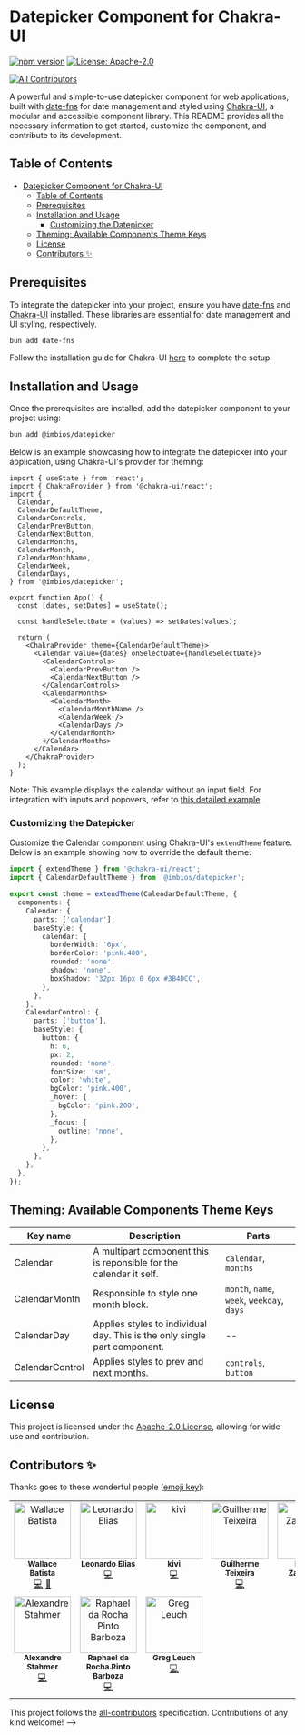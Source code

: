 # Datepicker Component for Chakra-UI

[![npm version](https://badge.fury.io/js/%40imbios%2Fdatepicker.svg)](https://badge.fury.io/js/%40imbios%2Fdatepicker)
[![License: Apache-2.0](https://img.shields.io/badge/License-Apache%202.0-blue.svg)](LICENSE)
<!-- ALL-CONTRIBUTORS-BADGE:START - Do not remove or modify this section -->
[![All Contributors](https://img.shields.io/badge/all_contributors-10-orange.svg?style=flat-square)](#contributors-)
<!-- ALL-CONTRIBUTORS-BADGE:END -->

A powerful and simple-to-use datepicker component for web applications, built with [date-fns](https://date-fns.org/) for date management and styled using [Chakra-UI](https://chakra-ui.com/), a modular and accessible component library. This README provides all the necessary information to get started, customize the component, and contribute to its development.

## Table of Contents

- [Datepicker Component for Chakra-UI](#datepicker-component-for-chakra-ui)
  - [Table of Contents](#table-of-contents)
  - [Prerequisites](#prerequisites)
  - [Installation and Usage](#installation-and-usage)
    - [Customizing the Datepicker](#customizing-the-datepicker)
  - [Theming: Available Components Theme Keys](#theming-available-components-theme-keys)
  - [License](#license)
  - [Contributors ✨](#contributors-)

## Prerequisites

To integrate the datepicker into your project, ensure you have [date-fns](https://date-fns.org/) and [Chakra-UI](https://chakra-ui.com/) installed. These libraries are essential for date management and UI styling, respectively.

```bash
bun add date-fns
```

Follow the installation guide for Chakra-UI [here](https://chakra-ui.com/guides/first-steps#framework-guide) to complete the setup.

## Installation and Usage

Once the prerequisites are installed, add the datepicker component to your project using:

```bash
bun add @imbios/datepicker
```

Below is an example showcasing how to integrate the datepicker into your application, using Chakra-UI's provider for theming:

```tsx
import { useState } from 'react';
import { ChakraProvider } from '@chakra-ui/react';
import {
  Calendar,
  CalendarDefaultTheme,
  CalendarControls,
  CalendarPrevButton,
  CalendarNextButton,
  CalendarMonths,
  CalendarMonth,
  CalendarMonthName,
  CalendarWeek,
  CalendarDays,
} from '@imbios/datepicker';

export function App() {
  const [dates, setDates] = useState();

  const handleSelectDate = (values) => setDates(values);

  return (
    <ChakraProvider theme={CalendarDefaultTheme}>
      <Calendar value={dates} onSelectDate={handleSelectDate}>
        <CalendarControls>
          <CalendarPrevButton />
          <CalendarNextButton />
        </CalendarControls>
        <CalendarMonths>
          <CalendarMonth>
            <CalendarMonthName />
            <CalendarWeek />
            <CalendarDays />
          </CalendarMonth>
        </CalendarMonths>
      </Calendar>
    </ChakraProvider>
  );
}
```

Note: This example displays the calendar without an input field. For integration with inputs and popovers, refer to [this detailed example](https://uselessdev-datepicker.netlify.app/?path=/story/calendar--with-input-popover-start-end-dates).

### Customizing the Datepicker

Customize the Calendar component using Chakra-UI's `extendTheme` feature. Below is an example showing how to override the default theme:

```ts
import { extendTheme } from '@chakra-ui/react';
import { CalendarDefaultTheme } from '@imbios/datepicker';

export const theme = extendTheme(CalendarDefaultTheme, {
  components: {
    Calendar: {
      parts: ['calendar'],
      baseStyle: {
        calendar: {
          borderWidth: '6px',
          borderColor: 'pink.400',
          rounded: 'none',
          shadow: 'none',
          boxShadow: '32px 16px 0 6px #3B4DCC',
        },
      },
    },
    CalendarControl: {
      parts: ['button'],
      baseStyle: {
        button: {
          h: 6,
          px: 2,
          rounded: 'none',
          fontSize: 'sm',
          color: 'white',
          bgColor: 'pink.400',
          _hover: {
            bgColor: 'pink.200',
          },
          _focus: {
            outline: 'none',
          },
        },
      },
    },
  },
});
```

## Theming: Available Components Theme Keys

| Key name        | Description                                                               | Parts                                      |
| --------------- | ------------------------------------------------------------------------- | ------------------------------------------ |
| Calendar        | A multipart component this is reponsible for the calendar it self.        | `calendar`, `months`                       |
| CalendarMonth   | Responsible to style one month block.                                     | `month`, `name`, `week`, `weekday`, `days` |
| CalendarDay     | Applies styles to individual day. This is the only single part component. | --                                         |
| CalendarControl | Applies styles to prev and next months.                                   | `controls`, `button`                       |

## License

This project is licensed under the [Apache-2.0 License](LICENSE), allowing for wide use and contribution.

## Contributors ✨

Thanks goes to these wonderful people ([emoji key](https://allcontributors.org/docs/en/emoji-key)):

<!-- ALL-CONTRIBUTORS-LIST:START - Do not remove or modify this section -->
<!-- prettier-ignore-start -->
<!-- markdownlint-disable -->
<table>
  <tbody>
    <tr>
      <td align="center" valign="top" width="14.28%"><a href="https://iamwallace.dev"><img src="https://avatars.githubusercontent.com/u/6943919?v=4?s=100" width="100px;" alt="Wallace Batista"/><br /><sub><b>Wallace Batista</b></sub></a><br /><a href="https://github.com/uselessdev/datepicker/commits?author=uselessdev" title="Code">💻</a> <a href="#ideas-uselessdev" title="Ideas, Planning, & Feedback">🤔</a></td>
      <td align="center" valign="top" width="14.28%"><a href="http://htttp://www.leonardoelias.me"><img src="https://avatars.githubusercontent.com/u/1995213?v=4?s=100" width="100px;" alt="Leonardo Elias"/><br /><sub><b>Leonardo Elias</b></sub></a><br /><a href="https://github.com/uselessdev/datepicker/commits?author=leonardoelias" title="Code">💻</a></td>
      <td align="center" valign="top" width="14.28%"><a href="https://github.com/kivi"><img src="https://avatars.githubusercontent.com/u/366163?v=4?s=100" width="100px;" alt="kivi"/><br /><sub><b>kivi</b></sub></a><br /><a href="https://github.com/uselessdev/datepicker/commits?author=kivi" title="Code">💻</a></td>
      <td align="center" valign="top" width="14.28%"><a href="http://guiteixeira.dev"><img src="https://avatars.githubusercontent.com/u/24235344?v=4?s=100" width="100px;" alt="Guilherme Teixeira "/><br /><sub><b>Guilherme Teixeira </b></sub></a><br /><a href="https://github.com/uselessdev/datepicker/commits?author=ggteixeira" title="Code">💻</a></td>
      <td align="center" valign="top" width="14.28%"><a href="https://github.com/branislaav"><img src="https://avatars.githubusercontent.com/u/10597602?v=4?s=100" width="100px;" alt="Brano Zavracky"/><br /><sub><b>Brano Zavracky</b></sub></a><br /><a href="https://github.com/uselessdev/datepicker/commits?author=branislaav" title="Code">💻</a></td>
      <td align="center" valign="top" width="14.28%"><a href="https://pixel.is-a.dev"><img src="https://avatars.githubusercontent.com/u/69857856?v=4?s=100" width="100px;" alt="O. Qudah"/><br /><sub><b>O. Qudah</b></sub></a><br /><a href="https://github.com/uselessdev/datepicker/commits?author=BasicPixel" title="Documentation">📖</a></td>
      <td align="center" valign="top" width="14.28%"><a href="https://medium.com/@tomchentw"><img src="https://avatars.githubusercontent.com/u/922234?v=4?s=100" width="100px;" alt="Tom Chen"/><br /><sub><b>Tom Chen</b></sub></a><br /><a href="https://github.com/uselessdev/datepicker/commits?author=tomchentw" title="Documentation">📖</a> <a href="https://github.com/uselessdev/datepicker/commits?author=tomchentw" title="Code">💻</a></td>
    </tr>
    <tr>
      <td align="center" valign="top" width="14.28%"><a href="https://github.com/astahmer"><img src="https://avatars.githubusercontent.com/u/47224540?v=4?s=100" width="100px;" alt="Alexandre Stahmer"/><br /><sub><b>Alexandre Stahmer</b></sub></a><br /><a href="https://github.com/uselessdev/datepicker/commits?author=astahmer" title="Code">💻</a></td>
      <td align="center" valign="top" width="14.28%"><a href="https://github.com/raphaelrochap"><img src="https://avatars.githubusercontent.com/u/21209032?v=4?s=100" width="100px;" alt="Raphael da Rocha Pinto Barboza"/><br /><sub><b>Raphael da Rocha Pinto Barboza</b></sub></a><br /><a href="https://github.com/uselessdev/datepicker/commits?author=raphaelrochap" title="Code">💻</a></td>
      <td align="center" valign="top" width="14.28%"><a href="https://gleu.ch"><img src="https://avatars.githubusercontent.com/u/9039?v=4?s=100" width="100px;" alt="Greg Leuch"/><br /><sub><b>Greg Leuch</b></sub></a><br /><a href="https://github.com/uselessdev/datepicker/commits?author=gleuch" title="Code">💻</a></td>
    </tr>
  </tbody>
</table>

<!-- markdownlint-restore -->
<!-- prettier-ignore-end -->

<!-- ALL-CONTRIBUTORS-LIST:END -->

This project follows the [all-contributors](https://github.com/all-contributors/all-contributors) specification. Contributions of any kind welcome! -->
